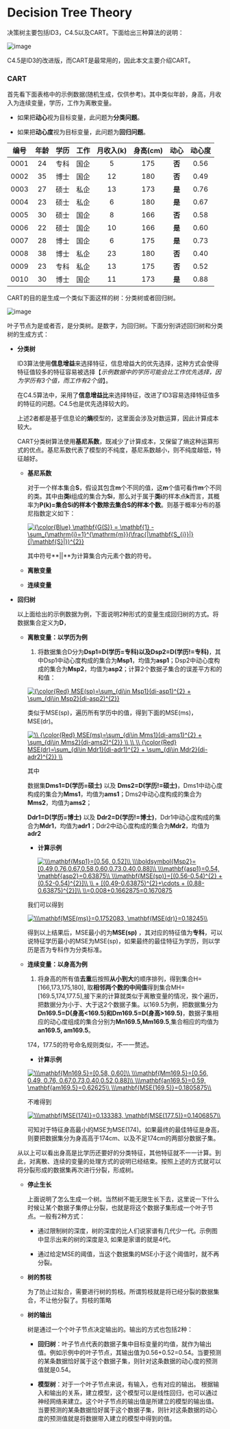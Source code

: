 # Decision Tree Theory

决策树主要包括ID3，C4.5以及CART。下面给出三种算法的说明：

![image](https://github.com/Anfany/Machine-Learning-for-Beginner-by-Python3/blob/master/Decision%20Tree/decisiontree.png)

C4.5是ID3的改进版，而CART是最常用的，因此本文主要介绍CART。

### CART

首先看下面表格中的示例数据(随机生成，仅供参考)。其中类似年龄，身高，月收入为连续变量，学历，工作为离散变量。

   + 如果把**动心**视为目标变量，此问题为**分类问题**。
   
   + 如果把**动心度**视为目标变量，此问题为**回归问题**。

|编号|年龄|学历|工作|月收入(k)|身高(cm)|动心|动心度|
|:---:|:---:|:---:|:---:|:---:|:---:|:---:|:---:|
|0001|24|专科|国企|5|175|**否**|0.56|
|0002|35|博士|国企|12|180|**否**|0.49|
|0003|27|硕士|私企|13|173|**是**|0.76|
|0004|23|硕士|私企|6|180|**是**|0.67|
|0005|30|硕士|国企|8|166|**否**|0.58|
|0006|22|硕士|国企|10|166|**是**|0.60|
|0007|28|博士|国企|6|175|**是**|0.73|
|0008|38|博士|私企|23|180|**否**|0.40|
|0009|23|专科|私企|13|175|**否**|0.52|
|0010|30|博士|国企|11|173|**是**|0.88|

CART的目的是生成一个类似下面这样的树：分类树或者回归树。

![image](https://github.com/Anfany/Machine-Learning-for-Beginner-by-Python3/blob/master/Decision%20Tree/TreCart.png)

叶子节点为是或者否，是分类树。是数字，为回归树。下面分别讲述回归树和分类树的生成方式：

* **分类树**

    ID3算法使用**信息增益**来选择特征，信息增益大的优先选择，这种方式会使得特征值较多的特征容易被选择【*示例数据中的学历可能会比工作优先选择，因为学历有3个值，而工作有2个值*】。
    
    在C4.5算法中，采用了**信息增益比**来选择特征，改进了ID3容易选择特征值多的特征的问题。C4.5也是优先选择较大的。
    
    上述2者都是基于信息论的**熵**模型的，这里面会涉及对数运算，因此计算成本较大。
    
    CART分类树算法使用**基尼系数**，既减少了计算成本，又保留了熵这种运算形式的优点。基尼系数代表了模型的不纯度，基尼系数越小，则不纯度越低，特征越好。

     + **基尼系数**
     
       对于一个样本集合**S**，假设其包含**m**个不同的值，这**m**个值可看作**m**个不同的类。其中由**类i**组成的集合为**Si**，那么对于属于**类i**的样本点**k**而言，其概率为**P(k)=集合Si的样本个数除去集合S的样本个数**。则基于概率分布的基尼指数定义如下：
       
       <a href="http://www.codecogs.com/eqnedit.php?latex=\bg_white&space;\fn_phv&space;{\color{Blue}&space;\mathbf{G(S)}&space;=&space;\mathbf{1}&space;-&space;\sum_{\mathrm{i}=1}^{\mathrm{m}}(\frac{|\mathbf{S_{i}}|}{|\mathbf{S}|})^{2}}" target="_blank"><img src="http://latex.codecogs.com/gif.latex?\bg_white&space;\fn_phv&space;{\color{Blue}&space;\mathbf{G(S)}&space;=&space;\mathbf{1}&space;-&space;\sum_{\mathrm{i}=1}^{\mathrm{m}}(\frac{|\mathbf{S_{i}}|}{|\mathbf{S}|})^{2}}" title="{\color{Blue} \mathbf{G(S)} = \mathbf{1} - \sum_{\mathrm{i}=1}^{\mathrm{m}}(\frac{|\mathbf{S_{i}}|}{|\mathbf{S}|})^{2}}" /></a>
       
       其中符号**||**为计算集合内元素个数的符号。
     
     + **离散变量**
         
     + **连续变量**
         
 * **回归树**
 
    以上面给出的示例数据为例，下面说明2种形式的变量生成回归树的方式。将数据集合定义为**D**，
     
     + **离散变量：以学历为例**
         
         1. 将数据集合D分为**Dsp1=D(学历=专科)**以及**Dsp2=D(学历!=专科)**，其中Dsp1中动心度构成的集合为**Msp1**，均值为**asp1**；Dsp2中动心度构成的集合为**Msp2**，均值为**asp2**；计算2个数据子集合的误差平方和的和值：
         
         <a href="http://www.codecogs.com/eqnedit.php?latex={\color{Red}&space;MSE(sp)=\sum_{di\in&space;Msp1}(di-asp1)^{2}&space;&plus;&space;\sum_{di\in&space;Msp2}(di-asp2)^{2}}" target="_blank"><img src="http://latex.codecogs.com/gif.latex?{\color{Red}&space;MSE(sp)=\sum_{di\in&space;Msp1}(di-asp1)^{2}&space;&plus;&space;\sum_{di\in&space;Msp2}(di-asp2)^{2}}" title="{\color{Red} MSE(sp)=\sum_{di\in Msp1}(di-asp1)^{2} + \sum_{di\in Msp2}(di-asp2)^{2}}" /></a>
        
         类似于MSE(sp)，遍历所有学历中的值，得到下面的MSE(ms)，MSE(dr)。
        
        <a href="http://www.codecogs.com/eqnedit.php?latex=\\&space;{\color{Red}&space;MSE(ms)=\sum_{di\in&space;Mms1}(di-ams1)^{2}&space;&plus;&space;\sum_{di\in&space;Mms2}(di-ams2)^{2}}&space;\\&space;\\&space;\\&space;{\color{Red}&space;MSE(dr)=\sum_{di\in&space;Mdr1}(di-adr1)^{2}&space;&plus;&space;\sum_{di\in&space;Mdr2}(di-adr2)^{2}}&space;\\" target="_blank"><img src="http://latex.codecogs.com/gif.latex?\\&space;{\color{Red}&space;MSE(ms)=\sum_{di\in&space;Mms1}(di-ams1)^{2}&space;&plus;&space;\sum_{di\in&space;Mms2}(di-ams2)^{2}}&space;\\&space;\\&space;\\&space;{\color{Red}&space;MSE(dr)=\sum_{di\in&space;Mdr1}(di-adr1)^{2}&space;&plus;&space;\sum_{di\in&space;Mdr2}(di-adr2)^{2}}&space;\\" title="\\ {\color{Red} MSE(ms)=\sum_{di\in Mms1}(di-ams1)^{2} + \sum_{di\in Mms2}(di-ams2)^{2}} \\ \\ \\ {\color{Red} MSE(dr)=\sum_{di\in Mdr1}(di-adr1)^{2} + \sum_{di\in Mdr2}(di-adr2)^{2}} \\" /></a>
        
        其中
        
        数据集**Dms1=D(学历=硕士)** 以及 **Dms2=D(学历!=硕士)**，Dms1中动心度构成的集合为**Mms1**，均值为**ams1**；Dms2中动心度构成的集合为**Mms2**，均值为**ams2**；
        
        **Ddr1=D(学历=博士)** 以及 **Ddr2=D(学历!=博士)**，Ddr1中动心度构成的集合为**Mdr1**，均值为**adr1**；Ddr2中动心度构成的集合为**Mdr2**，均值为**adr2**
        
        + **计算示例**
           
           <a href="http://www.codecogs.com/eqnedit.php?latex=\bg_white&space;\fn_phv&space;\\\mathbf{Msp1}=[0.56,&space;0.52]\\&space;\\\boldsymbol{Msp2}=[0.49,0.76,0.67,0.58,0.60,0.73,0.40,0.88]\\&space;\\\mathbf{asp1}=0.54,&space;\mathbf{asp2}=0.63875\\&space;\\\mathbf{MSE(sp)}=[(0.56-0.54)^{2}&space;&plus;&space;(0.52-0.54)^{2}]\\&space;\\&space;&plus;&space;[(0.49-0.63875)^{2}&plus;\cdots&space;&plus;&space;(0.88-0.63875)^{2}]\\&space;\\=0.008&plus;0.1662875=0.1670875" target="_blank"><img src="http://latex.codecogs.com/gif.latex?\bg_white&space;\fn_phv&space;\\\mathbf{Msp1}=[0.56,&space;0.52]\\&space;\\\boldsymbol{Msp2}=[0.49,0.76,0.67,0.58,0.60,0.73,0.40,0.88]\\&space;\\\mathbf{asp1}=0.54,&space;\mathbf{asp2}=0.63875\\&space;\\\mathbf{MSE(sp)}=[(0.56-0.54)^{2}&space;&plus;&space;(0.52-0.54)^{2}]\\&space;\\&space;&plus;&space;[(0.49-0.63875)^{2}&plus;\cdots&space;&plus;&space;(0.88-0.63875)^{2}]\\&space;\\=0.008&plus;0.1662875=0.1670875" title="\\\mathbf{Msp1}=[0.56, 0.52]\\ \\\boldsymbol{Msp2}=[0.49,0.76,0.67,0.58,0.60,0.73,0.40,0.88]\\ \\\mathbf{asp1}=0.54, \mathbf{asp2}=0.63875\\ \\\mathbf{MSE(sp)}=[(0.56-0.54)^{2} + (0.52-0.54)^{2}]\\ \\ + [(0.49-0.63875)^{2}+\cdots + (0.88-0.63875)^{2}]\\ \\=0.008+0.1662875=0.1670875" /></a>
           
        我们可以得到
        
        <a href="http://www.codecogs.com/eqnedit.php?latex=\bg_white&space;\fn_phv&space;\\\mathbf{MSE(ms)}=0.1752083,&space;\mathbf{MSE(dr)}=0.18245\\" target="_blank"><img src="http://latex.codecogs.com/gif.latex?\bg_white&space;\fn_phv&space;\\\mathbf{MSE(ms)}=0.1752083,&space;\mathbf{MSE(dr)}=0.18245\\" title="\\\mathbf{MSE(ms)}=0.1752083, \mathbf{MSE(dr)}=0.18245\\" /></a>
        
        得到以上结果后，MSE最小的为**MSE(sp)** ，其对应的特征值为**专科**，可以说特征学历最小的MSE为MSE(sp)，如果最终的最佳特征为学历，则以学历是否为专科作为分类标准。
      
      + **连续变量：以身高为例**
      
          1. 将身高的所有值**去重**后按照**从小到大**的顺序排列，得到集合H=[166,173,175,180], 取**相邻两个数的中间值**得到集合MH=[169.5,174,177.5],接下来的计算就类似于离散变量的情况，挨个遍历，把数据分为小于、大于这2个数据子集。以169.5为例，把数据集分为**Dn169.5=D(身高<169.5)和Dm169.5=D(身高>169.5)**，数据子集相应的动心度组成的集合分别为**Mn169.5,Mm169.5**,集合相应的均值为**an169.5, am169.5**。
          
        174，177.5的符号命名规则类似，不一一赘述。
          
          + **计算示例**
          
          <a href="http://www.codecogs.com/eqnedit.php?latex=\bg_white&space;\fn_phv&space;\\\mathbf{Mn169.5}=[0.58,&space;0.60]\\&space;\\\mathbf{Mm169.5}=[0.56,&space;0.49,&space;0.76,&space;0.67,0.73,0.40,0.52,0.88]\\&space;\\\mathbf{an169.5}=0.59,&space;\mathbf{am169.5}=0.62625\\&space;\\\mathbf{MSE(169.5)}=0.1805875\\" target="_blank"><img src="http://latex.codecogs.com/gif.latex?\bg_white&space;\fn_phv&space;\\\mathbf{Mn169.5}=[0.58,&space;0.60]\\&space;\\\mathbf{Mm169.5}=[0.56,&space;0.49,&space;0.76,&space;0.67,0.73,0.40,0.52,0.88]\\&space;\\\mathbf{an169.5}=0.59,&space;\mathbf{am169.5}=0.62625\\&space;\\\mathbf{MSE(169.5)}=0.1805875\\" title="\\\mathbf{Mn169.5}=[0.58, 0.60]\\ \\\mathbf{Mm169.5}=[0.56, 0.49, 0.76, 0.67,0.73,0.40,0.52,0.88]\\ \\\mathbf{an169.5}=0.59, \mathbf{am169.5}=0.62625\\ \\\mathbf{MSE(169.5)}=0.1805875\\" /></a>
          
          不难得到
          
          <a href="http://www.codecogs.com/eqnedit.php?latex=\bg_white&space;\fn_phv&space;\\\mathbf{MSE(174)}=0.133383,&space;\mathbf{MSE(177.5)}=0.1406857\\" target="_blank"><img src="http://latex.codecogs.com/gif.latex?\bg_white&space;\fn_phv&space;\\\mathbf{MSE(174)}=0.133383,&space;\mathbf{MSE(177.5)}=0.1406857\\" title="\\\mathbf{MSE(174)}=0.133383, \mathbf{MSE(177.5)}=0.1406857\\" /></a>
          
          可知对于特征身高最小的MSE为MSE(174)。如果最终的最佳特征是身高，则要把数据集分为身高高于174cm、以及不足174cm的两部分数据子集。
          
     从以上可以看出身高是比学历还要好的分类特征，其他特征就不一一计算。到此，对离散、连续的变量的处理方式的说明已经结束。按照上述的方式就可以将分裂形成的数据集再次进行分裂，形成树。
     
   +  **停止生长**
   
        上面说明了怎么生成一个树。当然树不能无限生长下去，这里说一下什么时候让某个数据子集停止分裂，也就是将这个数据子集形成一个叶子节点。一般有2种方式：
        
        + 通过限制树的深度，树的深度的比人们说家谱有几代少一代。示例图中显示出来的树的深度是3, 如果是家谱的就是4代。
        
        + 通过给定MSE的阈值，当这个数据集的MSE小于这个阈值时，就不再分裂。
        
   + **树的剪枝**
   
        为了防止过拟合，需要进行树的剪枝。所谓剪枝就是将已经分裂的数据集合，不让他分裂了。剪枝的策略
        
   + **树的输出**
   
        树是通过一个个叶子节点决定输出的。输出的方式也包括2种：
      
       +  **回归树**：叶子节点代表的数据子集中目标变量的均值，就作为输出值。例如示例中的叶子节点，其输出值为0.56+0.52=0.54。当要预测的某条数据恰好属于这个数据子集，则针对这条数据的动心度的预测值就是0.54。
          
       +  **模型树**：对于一个叶子节点来说，有输入，也有对应的输出。 根据输入和输出的关系，建立模型，这个模型可以是线性回归，也可以通过神经网络来建立。这个叶子节点的输出值是所建立的模型的输出值。当要预测的某条数据恰好属于这个数据子集，则针对这条数据的动心度的预测值就是将数据带入建立的模型中得到的值。
        
        

          


